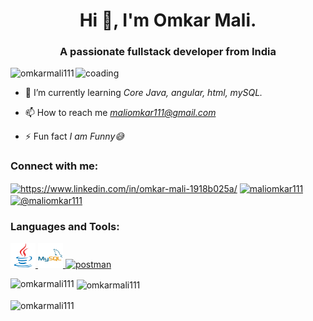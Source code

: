 <h1 align="center">Hi 👋, I'm Omkar Mali.</h1>
<h3 align="center">A passionate fullstack developer from India</h3>
<img align="right" alt="coading" width="400" src="https://images.squarespace-cdn.com/content/v1/56af9236b6aa60cdf1c52b4b/1464950341113-VN4PQR9DU6LSKDIVHPGI/image-asset.gif">
<p align="left"> <img src="https://komarev.com/ghpvc/?username=omkarmali111&label=Profile%20views&color=0e75b6&style=flat" alt="omkarmali111" /> </p>

- 🌱 I’m currently learning *Core Java, angular, html, mySQL.*

- 📫 How to reach me *maliomkar111@gmail.com*

- ⚡ Fun fact *I am Funny😅*

<h3 align="left">Connect with me:</h3>
<p align="left">
<a href="https://www.linkedin.com/in/omkar-mali-1918b025a/" target="blank"><img align="center" src="https://raw.githubusercontent.com/rahuldkjain/github-profile-readme-generator/master/src/images/icons/Social/linked-in-alt.svg" alt="https://www.linkedin.com/in/omkar-mali-1918b025a/" height="30" width="40" /></a>
<a href="https://instagram.com/maliomkar111" target="blank"><img align="center" src="https://raw.githubusercontent.com/rahuldkjain/github-profile-readme-generator/master/src/images/icons/Social/instagram.svg" alt="maliomkar111" height="30" width="40" /></a>
<a href="https://www.hackerrank.com/maliomkar111" target="blank"><img align="center" src="https://raw.githubusercontent.com/rahuldkjain/github-profile-readme-generator/master/src/images/icons/Social/hackerrank.svg" alt="@maliomkar111" height="30" width="40" /></a>
</p>

<h3 align="left">Languages and Tools:</h3>
<p align="left"> <a href="https://www.java.com" target="_blank" rel="noreferrer"> <img src="https://raw.githubusercontent.com/devicons/devicon/master/icons/java/java-original.svg" alt="java" width="40" height="40"/> </a> <a href="https://www.mysql.com/" target="_blank" rel="noreferrer"> <img src="https://raw.githubusercontent.com/devicons/devicon/master/icons/mysql/mysql-original-wordmark.svg" alt="mysql" width="40" height="40"/> </a> <a href="https://postman.com" target="_blank" rel="noreferrer"> <img src="https://www.vectorlogo.zone/logos/getpostman/getpostman-icon.svg" alt="postman" width="40" height="40"/> </a>  </p>

<p><img align="left" src="https://github-readme-stats.vercel.app/api/top-langs?username=omkarmali111&show_icons=true&locale=en&layout=compact" alt="omkarmali111" /></p>

<p>&nbsp;<img align="center" src="https://github-readme-stats.vercel.app/api?username=omkarmali111&show_icons=true&locale=en" alt="omkarmali111" /></p>

<p><img align="center" src="https://github-readme-streak-stats.herokuapp.com/?user=omkarmali111&" alt="omkarmali111" /></p>
